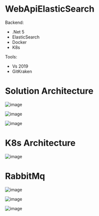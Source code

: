 
# WebApiElasticSearch

Backend:
- .Net 5
- ElasticSearch
- Docker
- K8s

Tools: 
- Vs 2019
- GitKraken

# Solution Architecture
![image](https://user-images.githubusercontent.com/19981961/131699662-5d369fa5-beba-4f9d-8088-0195489b958f.png)

![image](https://user-images.githubusercontent.com/19981961/131700130-f2e5e80e-9977-4086-9def-1fe5bdf1a37e.png)

![image](https://user-images.githubusercontent.com/19981961/131700348-73a41bac-11cf-4699-98e6-21aee35b9305.png)


# K8s Architecture

![image](https://user-images.githubusercontent.com/19981961/132133561-64b1dfec-fcc9-4010-9adf-3a50c06623e9.png)

# RabbitMq

![image](https://user-images.githubusercontent.com/19981961/140508527-9d26cc9e-ddf2-4abc-97e8-5f593489fe29.png)

![image](https://user-images.githubusercontent.com/19981961/140508657-a3ae6360-781d-4b98-9e16-4f0d14f5f3ca.png)

![image](https://user-images.githubusercontent.com/19981961/140508787-16227d5c-5325-4719-89ee-599b68d227e6.png)
